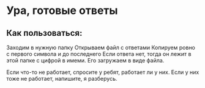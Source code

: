 # Ура, готовые ответы
## Как пользоваться:

Заходим в нужную папку
Открываем файл с ответами
Копируем ровно с первого символа и до последнего
    Если ответа нет, тогда он лежит в этой папке с цифрой в имеми.
    Его загружаем в виде файла.

Если что-то не работает, спросите у ребят, работает ли у них.
Если у них тоже не работает, напишите, я разберусь.
